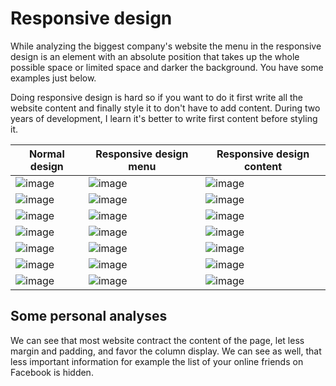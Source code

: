 # Responsive design

While analyzing the biggest company's website the menu in the responsive design is an element with an absolute position that takes up the whole possible space or limited space and darker the background. You have some examples just below.

Doing responsive design is hard so if you want to do it first write all the website content and finally style it to don't have to add content. During two years of development, I learn it's better to write first content before styling it.

| Normal design | Responsive design menu | Responsive design content |
| - | - | - |
| ![image](https://user-images.githubusercontent.com/73474137/192291527-2cc7d649-be96-42eb-b819-77fcf0262e33.png) | ![image](https://user-images.githubusercontent.com/73474137/192292027-6aa62c2f-7577-41f6-9434-993360cff6df.png) | ![image](https://user-images.githubusercontent.com/73474137/192293623-6ddaf829-1d6f-4f9c-88c1-68b6c3530797.png) |
| ![image](https://user-images.githubusercontent.com/73474137/192292375-0ad49937-cffb-4922-a98f-ac44149bb05c.png) | ![image](https://user-images.githubusercontent.com/73474137/192292630-62abe08c-9ca6-4900-a03c-e65b06474c93.png) | ![image](https://user-images.githubusercontent.com/73474137/192292819-94d94ca6-a658-4492-8ab1-4e76c62e17b6.png) |
| ![image](https://user-images.githubusercontent.com/73474137/192293784-72ab1957-12d7-4932-82f3-d72a230aa4fa.png) | ![image](https://user-images.githubusercontent.com/73474137/192293832-1d76bb74-cb15-4a99-ad83-1a3e875a89b3.png) | ![image](https://user-images.githubusercontent.com/73474137/192293885-e0953bdf-3f3c-4c29-8b9c-d4ac870423cf.png) |
| ![image](https://user-images.githubusercontent.com/73474137/192294027-890666fd-29be-4d0a-a2da-7fb96f76e826.png) | ![image](https://user-images.githubusercontent.com/73474137/192294098-6ab429ac-bbdb-4b37-aa3a-28baafa7dbab.png) | ![image](https://user-images.githubusercontent.com/73474137/192294182-934b4a8a-f1eb-454a-ad35-610f85d46898.png) |
| ![image](https://user-images.githubusercontent.com/73474137/192294319-ef6564a2-de99-43b9-9b4c-3d51aab1f32e.png) | ![image](https://user-images.githubusercontent.com/73474137/192294381-7d053939-9e0d-470b-a202-a0691d2bd507.png) | ![image](https://user-images.githubusercontent.com/73474137/192294444-7acce290-701e-4d13-a23e-b33ee4f3427d.png) |
| ![image](https://user-images.githubusercontent.com/73474137/192294623-8e51f706-f924-4918-a1f3-bbba81fd0435.png) | ![image](https://user-images.githubusercontent.com/73474137/192294693-7a98f114-f974-45e1-ae5f-897ae30facfc.png) | ![image](https://user-images.githubusercontent.com/73474137/192294755-5ce9fe20-003a-4f0b-8d41-5b9314d59221.png) |
| ![image](https://user-images.githubusercontent.com/73474137/192295015-eff3050e-c065-4df7-9ed1-213eccd5fd6b.png) | ![image](https://user-images.githubusercontent.com/73474137/192295098-856f7d08-dd65-41c8-b0fd-34d34b2b2856.png) | ![image](https://user-images.githubusercontent.com/73474137/192295168-304b4e13-8496-44be-b5f9-8ed5e3a675be.png) |

## Some personal analyses

We can see that most website contract the content of the page, let less margin and padding, and favor the column display. We can see as well, that less important information for example the list of your online friends on Facebook is hidden.
